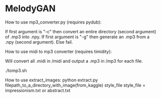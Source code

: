 # MelodyGAN

How to use mp3_converter.py (requires pydub):

If first argument is "-c" then convert an entire directory (second argument) of .mp3 into .npy.
If first argument is "-g" then generate an .mp3 from a .npy (second argument).
Else fail.

How to use midi to mp3 converter (requires timidity):

Will convert all .midi in /midi and output a .mp3 in /mp3 for each file.

./tomp3.sh


How to use extract_images:
python extract.py filepath_to_a_directory_with_image(from_kaggle) style_file
style_file = impressionism.txt or abstract.txt
